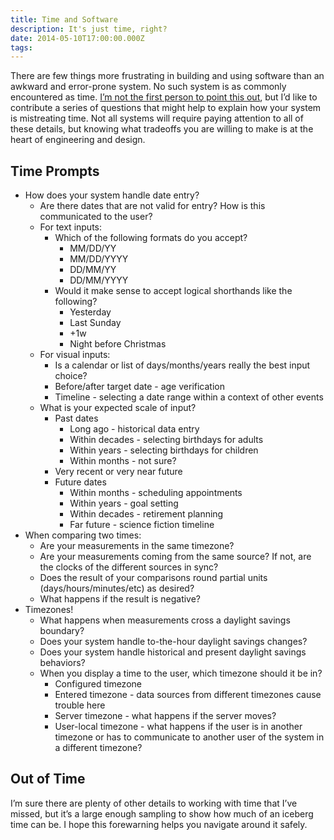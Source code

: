 ```yaml
---
title: Time and Software
description: It's just time, right?
date: 2014-05-10T17:00:00.000Z
tags:
---
```

There are few things more frustrating in building and using software than an awkward and error-prone system. No such system is as commonly encountered as time. [I&rsquo;m not the first person to point this out](http://msmvps.com/blogs/jon_skeet/archive/2009/11/02/omg-ponies-aka-humanity-epic-fail.aspx), but I&rsquo;d like to contribute a series of questions that might help to explain how your system is mistreating time. Not all systems will require paying attention to all of these details, but knowing what tradeoffs you are willing to make is at the heart of engineering and design.

## Time Prompts

* How does your system handle date entry?
    * Are there dates that are not valid for entry? How is this communicated to the user?
    * For text inputs:
        * Which of the following formats do you accept?
            * MM/DD/YY
            * MM/DD/YYYY
            * DD/MM/YY
            * DD/MM/YYYY
        * Would it make sense to accept logical shorthands like the following?
            * Yesterday
            * Last Sunday
            * +1w
            * Night before Christmas
    * For visual inputs:
        * Is a calendar or list of days/months/years really the best input choice?
        * Before/after target date - age verification
        * Timeline - selecting a date range within a context of other events
    * What is your expected scale of input?
        * Past dates
            * Long ago - historical data entry
            * Within decades - selecting birthdays for adults
            * Within years - selecting birthdays for children
            * Within months - not sure?
        * Very recent or very near future
        * Future dates
            * Within months - scheduling appointments
            * Within years - goal setting
            * Within decades - retirement planning
            * Far future - science fiction timeline
* When comparing two times:
    * Are your measurements in the same timezone?
    * Are your measurements coming from the same source? If not, are the clocks of the different sources in sync?
    * Does the result of your comparisons round partial units (days/hours/minutes/etc) as desired?
    * What happens if the result is negative?
* Timezones!
    * What happens when measurements cross a daylight savings boundary?
    * Does your system handle to-the-hour daylight savings changes?
    * Does your system handle historical and present daylight savings behaviors?
    * When you display a time to the user, which timezone should it be in?
        * Configured timezone
        * Entered timezone - data sources from different timezones cause trouble here
        * Server timezone - what happens if the server moves?
        * User-local timezone - what happens if the user is in another timezone or has to communicate to another user of the system in a different timezone?

## Out of Time

I&rsquo;m sure there are plenty of other details to working with time that I&rsquo;ve missed, but it&rsquo;s a large enough sampling to show how much of an iceberg time can be. I hope this forewarning helps you navigate around it safely.